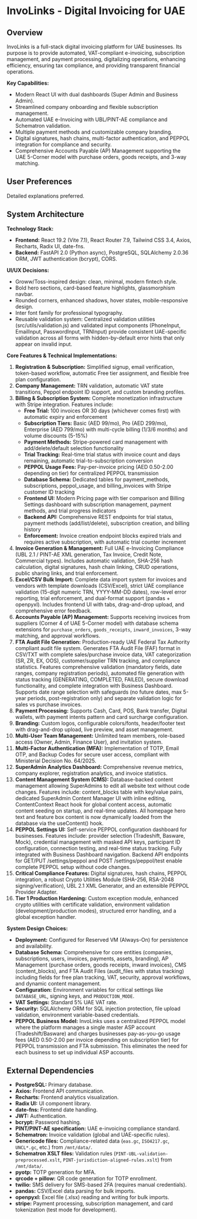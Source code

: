 # InvoLinks - Digital Invoicing for UAE

## Overview
InvoLinks is a full-stack digital invoicing platform for UAE businesses. Its purpose is to provide automated, VAT-compliant e-invoicing, subscription management, and payment processing, digitalizing operations, enhancing efficiency, ensuring tax compliance, and providing transparent financial operations.

**Key Capabilities:**
- Modern React UI with dual dashboards (Super Admin and Business Admin).
- Streamlined company onboarding and flexible subscription management.
- Automated UAE e-Invoicing with UBL/PINT-AE compliance and Schematron validation.
- Multiple payment methods and customizable company branding.
- Digital signatures, hash chains, multi-factor authentication, and PEPPOL integration for compliance and security.
- Comprehensive Accounts Payable (AP) Management supporting the UAE 5-Corner model with purchase orders, goods receipts, and 3-way matching.

## User Preferences
Detailed explanations preferred.

## System Architecture

**Technology Stack:**
- **Frontend:** React 19.2 (Vite 7.1), React Router 7.9, Tailwind CSS 3.4, Axios, Recharts, Radix UI, date-fns.
- **Backend:** FastAPI 2.0 (Python async), PostgreSQL, SQLAlchemy 2.0.36 ORM, JWT authentication (bcrypt), CORS.

**UI/UX Decisions:**
- Groww/Toss-inspired design: clean, minimal, modern fintech style.
- Bold hero sections, card-based feature highlights, glassmorphism navbar.
- Rounded corners, enhanced shadows, hover states, mobile-responsive design.
- Inter font family for professional typography.
- Reusable validation system: Centralized validation utilities (src/utils/validation.js) and validated input components (PhoneInput, EmailInput, PasswordInput, TRNInput) provide consistent UAE-specific validation across all forms with hidden-by-default error hints that only appear on invalid input.

**Core Features & Technical Implementations:**
1.  **Registration & Subscription:** Simplified signup, email verification, token-based workflow, automatic Free tier assignment, and flexible free plan configuration.
2.  **Company Management:** TRN validation, automatic VAT state transitions, Peppol endpoint ID support, and custom branding profiles.
3.  **Billing & Subscription System:** Complete monetization infrastructure with Stripe integration. Features include:
    - **Free Trial:** 100 invoices OR 30 days (whichever comes first) with automatic expiry and enforcement
    - **Subscription Tiers:** Basic (AED 99/mo), Pro (AED 299/mo), Enterprise (AED 799/mo) with multi-cycle billing (1/3/6 months) and volume discounts (5-15%)
    - **Payment Methods:** Stripe-powered card management with add/delete/default selection functionality
    - **Trial Tracking:** Real-time trial status with invoice count and days remaining, automatic trial-to-subscription conversion
    - **PEPPOL Usage Fees:** Pay-per-invoice pricing (AED 0.50-2.00 depending on tier) for centralized PEPPOL transmission
    - **Database Schema:** Dedicated tables for payment_methods, subscriptions, peppol_usage, and billing_invoices with Stripe customer ID tracking
    - **Frontend UI:** Modern Pricing page with tier comparison and Billing Settings dashboard with subscription management, payment methods, and trial progress indicators
    - **Backend API:** Comprehensive REST endpoints for trial status, payment methods (add/list/delete), subscription creation, and billing history
    - **Enforcement:** Invoice creation endpoint blocks expired trials and requires active subscription, with automatic trial counter increment
4.  **Invoice Generation & Management:** Full UAE e-Invoicing Compliance (UBL 2.1 / PINT-AE XML generation, Tax Invoice, Credit Note, Commercial types). Includes automatic validation, SHA-256 hash calculation, digital signatures, hash chain linking, CRUD operations, public sharing links, and trial enforcement.
5.  **Excel/CSV Bulk Import:** Complete data import system for invoices and vendors with template downloads (CSV/Excel), strict UAE compliance validation (15-digit numeric TRN, YYYY-MM-DD dates), row-level error reporting, trial enforcement, and dual-format support (pandas + openpyxl). Includes frontend UI with tabs, drag-and-drop upload, and comprehensive error feedback.
6.  **Accounts Payable (AP) Management:** Supports receiving invoices from suppliers (Corner 4 of UAE 5-Corner model) with database schema extensions for `purchase_orders`, `goods_receipts`, `inward_invoices`, 3-way matching, and approval workflows.
7.  **FTA Audit File Generation:** Production-ready UAE Federal Tax Authority compliant audit file system. Generates FTA Audit File (FAF) format in CSV/TXT with complete sales/purchase invoice data, VAT categorization (SR, ZR, EX, OOS), customer/supplier TRN tracking, and compliance statistics. Features comprehensive validation (mandatory fields, date ranges, company registration periods), automated file generation with status tracking (GENERATING, COMPLETED, FAILED), secure download functionality, and complete integration with Business Dashboard. Supports date range selection with safeguards (no future dates, max 5-year periods, post-registration only) and separate validation logic for sales vs purchase invoices.
8.  **Payment Processing:** Supports Cash, Card, POS, Bank transfer, Digital wallets, with payment intents pattern and card surcharge configuration.
9.  **Branding:** Custom logos, configurable colors/fonts, header/footer text with drag-and-drop upload, live preview, and asset management.
10. **Multi-User Team Management:** Unlimited team members, role-based access (Owner, Admin, Finance User), and invitation system.
11. **Multi-Factor Authentication (MFA):** Implementation of TOTP, Email OTP, and Backup Codes for secure user access, compliant with Ministerial Decision No. 64/2025.
12. **SuperAdmin Analytics Dashboard:** Comprehensive revenue metrics, company explorer, registration analytics, and invoice statistics.
13. **Content Management System (CMS):** Database-backed content management allowing SuperAdmins to edit all website text without code changes. Features include: content_blocks table with key/value pairs, dedicated SuperAdmin Content Manager UI with inline editing, ContentContext React hook for global content access, automatic content seeding on startup, and real-time updates. All homepage hero text and feature box content is now dynamically loaded from the database via the useContent() hook.
14. **PEPPOL Settings UI:** Self-service PEPPOL configuration dashboard for businesses. Features include: provider selection (Tradeshift, Basware, Mock), credential management with masked API keys, participant ID configuration, connection testing, and real-time status tracking. Fully integrated with Business Dashboard navigation. Backend API endpoints for GET/PUT /settings/peppol and POST /settings/peppol/test enable complete PEPPOL setup without code changes.
15. **Critical Compliance Features:** Digital signatures, hash chains, PEPPOL integration, a robust Crypto Utilities Module (SHA-256, RSA-2048 signing/verification), UBL 2.1 XML Generator, and an extensible PEPPOL Provider Adapter.
16. **Tier 1 Production Hardening:** Custom exception module, enhanced crypto utilities with certificate validation, environment validation (development/production modes), structured error handling, and a global exception handler.

**System Design Choices:**
- **Deployment:** Configured for Reserved VM (Always-On) for persistence and availability.
- **Database Schema:** Comprehensive for core entities (companies, subscriptions, users, invoices, payments, assets, branding), AP Management (purchase orders, goods receipts, inward invoices), CMS (content_blocks), and FTA Audit Files (audit_files with status tracking) including fields for free plan tracking, VAT, security, approval workflows, and dynamic content management.
- **Configuration:** Environment variables for critical settings like `DATABASE_URL`, signing keys, and `PRODUCTION_MODE`.
- **VAT Settings:** Standard 5% UAE VAT rate.
- **Security:** SQLAlchemy ORM for SQL injection protection, file upload validation, environment variable-based credentials.
- **PEPPOL Business Model:** InvoLinks uses a centralized PEPPOL model where the platform manages a single master ASP account (Tradeshift/Basware) and charges businesses pay-as-you-go usage fees (AED 0.50-2.00 per invoice depending on subscription tier) for PEPPOL transmission and FTA submission. This eliminates the need for each business to set up individual ASP accounts.

## External Dependencies

-   **PostgreSQL:** Primary database.
-   **Axios:** Frontend API communication.
-   **Recharts:** Frontend analytics visualization.
-   **Radix UI:** UI component library.
-   **date-fns:** Frontend date handling.
-   **JWT:** Authentication.
-   **bcrypt:** Password hashing.
-   **PINT/PINT-AE specification:** UAE e-invoicing compliance standard.
-   **Schematron:** Invoice validation (global and UAE-specific rules).
-   **Genericode files:** Compliance-related data (`eas.gc`, `ISO4217.gc`, `UNCL*.gc`, etc.) from `/mnt/data/`.
-   **Schematron XSLT files:** Validation rules (`PINT-UBL-validation-preprocessed.xslt`, `PINT-jurisdiction-aligned-rules.xslt`) from `/mnt/data/`.
-   **pyotp:** TOTP generation for MFA.
-   **qrcode + pillow:** QR code generation for TOTP enrollment.
-   **twilio:** SMS delivery for SMS-based 2FA (requires manual credentials).
-   **pandas:** CSV/Excel data parsing for bulk imports.
-   **openpyxl:** Excel file (.xlsx) reading and writing for bulk imports.
-   **stripe:** Payment processing, subscription management, and card tokenization (test mode for development).